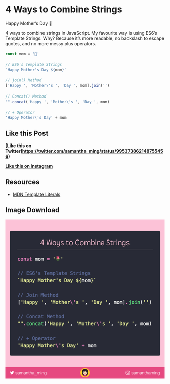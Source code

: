 # 4 Ways to Combine Strings

Happy Mother’s Day 🌷

4 ways to combine strings in JavaScript. My favourite way is using ES6’s Template Strings. Why? Because it’s more readable, no backslash to escape quotes, and no more messy plus operators.

```javascript
const mom = '🌷'

// ES6's Template Strings
`Happy Mother's Day ${mom}`

// join() Method
['Happy ', 'Mother\'s ', 'Day ', mom].join('')

// Concat() Method
"".concat('Happy ', 'Mother\'s ', 'Day ', mom)

// + Operator
'Happy Mother\'s Day' + mom
```


## Like this Post

**[Like this on Twitter]https://twitter.com/samantha_ming/status/995373862148755456)**

**[Like this on Instagram](https://www.instagram.com/p/BisCR23B8nT/)**


## Resources

- [MDN Template Literals](https://developer.mozilla.org/en-US/docs/Web/JavaScript/Reference/Template_literals)


## Image Download

![Download](15-4-ways-to-combine-strings.png)
